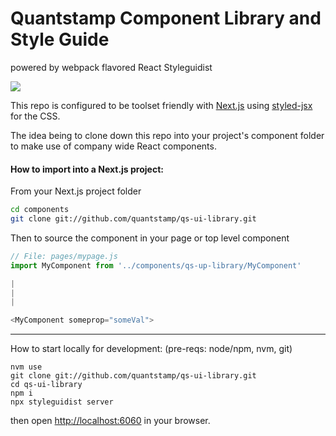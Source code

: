 # Quantstamp Component Library and Style Guide
powered by webpack flavored React Styleguidist

![](https://d3vv6lp55qjaqc.cloudfront.net/items/0U313M3L0p120g2Y1y3J/Image%202016-04-12%20at%207.25.03%20PM.png)

This repo is configured to be toolset friendly with [Next.js](https://github.com/zeit/next.js/) using [styled-jsx](https://github.com/zeit/styled-jsx) for the CSS. 

The idea being to clone down this repo into your project's component folder to make use of company wide React components.

#### How to import into a Next.js project:
From your Next.js project folder
```bash
cd components
git clone git://github.com/quantstamp/qs-ui-library.git
```

Then to source the component in your page or top level component
```js
// File: pages/mypage.js
import MyComponent from '../components/qs-up-library/MyComponent'

|
|
|

<MyComponent someprop="someVal">
```

------------

How to start locally for development:
(pre-reqs: node/npm, nvm, git)
```
nvm use
git clone git://github.com/quantstamp/qs-ui-library.git
cd qs-ui-library
npm i
npx styleguidist server
```

then open [http://localhost:6060](http://localhost:6060) in your browser.


